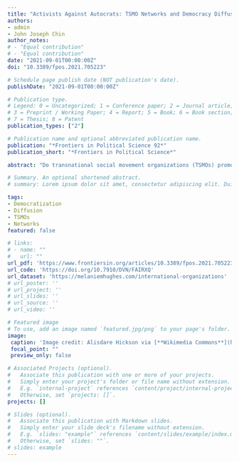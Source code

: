 ```yaml
---
title: "Activists Against Autocrats: TSMO Networks and Democracy Diffusion"
authors:
- admin
- John Joseph Chin
author_notes:
# - "Equal contribution"
# - "Equal contribution"
date: "2021-09-01T00:00:00Z"
doi: "10.3389/fpos.2021.705223"

# Schedule page publish date (NOT publication's date).
publishDate: "2021-09-01T00:00:00Z"

# Publication type.
# Legend: 0 = Uncategorized; 1 = Conference paper; 2 = Journal article;
# 3 = Preprint / Working Paper; 4 = Report; 5 = Book; 6 = Book section;
# 7 = Thesis; 8 = Patent
publication_types: ["2"]

# Publication name and optional abbreviated publication name.
publication: "*Frontiers in Political Science 92*"
publication_short: "*Frontiers in Political Science*"

abstract: "Do transnational social movement organizations (TSMOs) promote the international diffusion of democracy? If so, how? Scholars of democratization have studied a plethora of international factors in the spread of democracy, including geographic or regional proximity, colonial history, trade and alliance networks, and joint inter-governmental organization (IGO) memberships. Few have studied the role of TSMO networks in democratic diffusion. We theorize that TSMOs empower and connect civil societies and thus promote democracy from the “bottom up.” Leveraging a new TSMO Dataset and data on the dimensions of democracy from the Varieties of Democracy project over the 1953–2013 period, we find that TSMOs promote democratic diffusion. TSMOs are strongest at diffusing participatory democracy. TSMOs also contribute to the diffusion of electoral democracy but do so by promoting the diffusion of freedom of association and freedom of expression rather than elections."

# Summary. An optional shortened abstract.
# summary: Lorem ipsum dolor sit amet, consectetur adipiscing elit. Duis posuere tellus ac convallis placerat. Proin tincidunt magna sed ex sollicitudin condimentum.

tags:
- Democratization
- Diffusion
- TSMOs
- Networks
featured: false

# links:
# - name: ""
#   url: ""
url_pdf: 'https://www.frontiersin.org/articles/10.3389/fpos.2021.705223/pdf'
url_code: 'https://doi.org/10.7910/DVN/FAIRXQ'
url_dataset: 'https://melaniemhughes.com/international-organizations'
# url_poster: ''
# url_project: ''
# url_slides: ''
# url_source: ''
# url_video: ''

# Featured image
# To use, add an image named `featured.jpg/png` to your page's folder. 
image:
 caption: 'Image credit: Alisdare Hickson via [**Wikimedia Commons**](https://commons.wikimedia.org/wiki/File:For_Democracy_(52776847613).jpg)'
 focal_point: ""
 preview_only: false

# Associated Projects (optional).
#   Associate this publication with one or more of your projects.
#   Simply enter your project's folder or file name without extension.
#   E.g. `internal-project` references `content/project/internal-project/index.md`.
#   Otherwise, set `projects: []`.
projects: []

# Slides (optional).
#   Associate this publication with Markdown slides.
#   Simply enter your slide deck's filename without extension.
#   E.g. `slides: "example"` references `content/slides/example/index.md`.
#   Otherwise, set `slides: ""`.
# slides: example
---
```



